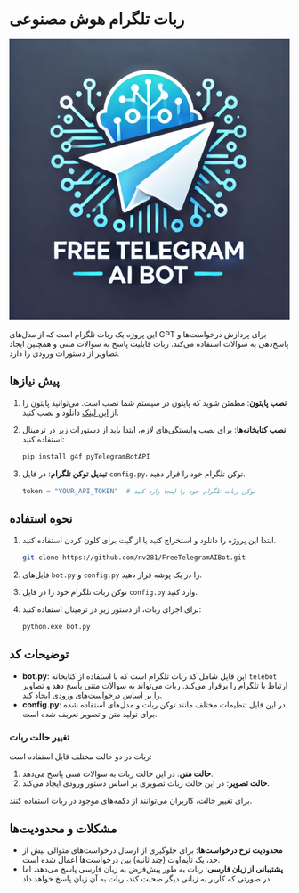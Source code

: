 # ربات تلگرام هوش مصنوعی

![لوگوی پروژه](https://raw.githubusercontent.com/nv281/FreeTelegramAIBot/refs/heads/main/logo.jpeg)

این پروژه یک ربات تلگرام است که از مدل‌های GPT برای پردازش درخواست‌ها و پاسخ‌دهی به سوالات استفاده می‌کند. ربات قابلیت پاسخ به سوالات متنی و همچنین ایجاد تصاویر از دستورات ورودی را دارد.

## پیش نیازها

1. **نصب پایتون**: مطمئن شوید که پایتون در سیستم شما نصب است. می‌توانید پایتون را از [این لینک](https://www.python.org/downloads/) دانلود و نصب کنید.

2. **نصب کتابخانه‌ها**: برای نصب وابستگی‌های لازم، ابتدا باید از دستورات زیر در ترمینال استفاده کنید:

    ```bash
    pip install g4f pyTelegramBotAPI
    ```

3. **تبدیل توکن تلگرام**: در فایل `config.py`، توکن تلگرام خود را قرار دهید.

    ```python
    token = "YOUR_API_TOKEN"  # توکن ربات تلگرام خود را اینجا وارد کنید
    ```

## نحوه استفاده

1. ابتدا این پروژه را دانلود و استخراج کنید یا از گیت برای کلون کردن استفاده کنید.

    ```bash
    git clone https://github.com/nv281/FreeTelegramAIBot.git
    ```

2. فایل‌های `bot.py` و `config.py` را در یک پوشه قرار دهید.

3. توکن ربات تلگرام خود را در فایل `config.py` وارد کنید.

4. برای اجرای ربات، از دستور زیر در ترمینال استفاده کنید:

    ```bash
    python.exe bot.py
    ```

## توضیحات کد

- **bot.py**: این فایل شامل کد ربات تلگرام است که با استفاده از کتابخانه `telebot` ارتباط با تلگرام را برقرار می‌کند. ربات می‌تواند به سوالات متنی پاسخ دهد و تصاویر را بر اساس درخواست‌های ورودی ایجاد کند.
- **config.py**: در این فایل تنظیمات مختلف مانند توکن ربات و مدل‌های استفاده شده برای تولید متن و تصویر تعریف شده است.

### تغییر حالت ربات

ربات در دو حالت مختلف قابل استفاده است:
1. **حالت متن**: در این حالت ربات به سوالات متنی پاسخ می‌دهد.
2. **حالت تصویر**: در این حالت ربات تصویری بر اساس دستور ورودی ایجاد می‌کند.

برای تغییر حالت، کاربران می‌توانند از دکمه‌های موجود در ربات استفاده کنند.

## مشکلات و محدودیت‌ها

- **محدودیت نرخ درخواست‌ها**: برای جلوگیری از ارسال درخواست‌های متوالی بیش از حد، یک تایم‌اوت (چند ثانیه) بین درخواست‌ها اعمال شده است.
- **پشتیبانی از زبان فارسی**: ربات به طور پیش‌فرض به زبان فارسی پاسخ می‌دهد، اما در صورتی که کاربر به زبانی دیگر صحبت کند، ربات به آن زبان پاسخ خواهد داد.

